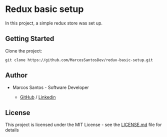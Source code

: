 # Redux basic setup

In this project, a simple redux store was set up.

## Getting Started

Clone the project:

```
git clone https://github.com/MarcosSantosDev/redux-basic-setup.git
```

## Author

- Marcos Santos - Software Developer

  - [GitHub](https://github.com/MarcosSantosDev) / [Linkedin](https://www.linkedin.com/in/marcossantosdev/)

## License

This project is licensed under the MIT License - see the [LICENSE.md](LICENSE.md) file for details